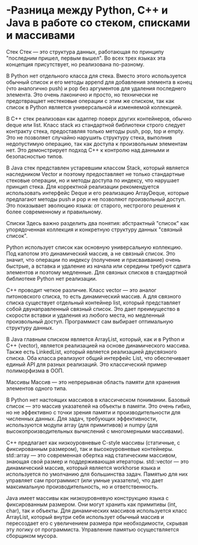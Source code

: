 # -Разница между Python, C++ и Java в работе со стеком, списками и массивами
Стек
Стек — это структура данных, работающая по принципу "последним пришел, первым вышел". Во всех трех языках эта концепция присутствует, но реализована по-разному.

В Python нет отдельного класса для стека. Вместо этого используется обычный список и его методы append для добавления элемента в конец (что аналогично push) и pop без аргументов для удаления последнего элемента. Это очень лаконично и просто, но технически не предотвращает нестековые операции с этим же списком, так как список в Python является универсальной и изменяемой коллекцией.

В C++ стек реализован как адаптер поверх других контейнеров, обычно deque или list. Класс stack из стандартной библиотеки строго следует контракту стека, предоставляя только методы push, pop, top и empty. Это не позволяет случайно нарушить структуру стека, выполнив недопустимую операцию, так как доступа к произвольным элементам нет. Это демонстрирует подход C++ к контролю над данными и безопасностью типов.

В Java стек представлен устаревшим классом Stack, который является наследником Vector и поэтому предоставляет не только стандартные стековые операции, но и методы доступа по индексу, что нарушает принцип стека. Для корректной реализации рекомендуется использовать интерфейс Deque и его реализацию ArrayDeque, которые предлагают методы push и pop и не позволяют произвольный доступ. Это показывает эволюцию языка: от старого, нестрогого решения к более современному и правильному.

Списки
Здесь важно разделить два понятия: абстрактный "список" как упорядоченная коллекция и конкретную структуру данных "связный список".

Python использует список как основную универсальную коллекцию. Под капотом это динамический массив, а не связный список. Это значит, что операции по индексу (получение и присваивание) очень быстрые, а вставка и удаление из начала или середины требуют сдвига элементов и поэтому медленные. Для связных списков в стандартной библиотеке Python нет реализации.

C++ проводит четкое различие. Класс vector — это аналог питоновского списка, то есть динамический массив. А для связного списка существует отдельный контейнер list, который представляет собой двунаправленный связный список. Это дает преимущество в скорости вставки и удаления из любого места, но медленный произвольный доступ. Программист сам выбирает оптимальную структуру данных.

В Java главным списком является ArrayList, который, как и в Python и C++ (vector), является реализацией на основе динамического массива. Также есть LinkedList, который является реализацией двусвязного списка. Оба класса реализуют общий интерфейс List, что обеспечивает единый API для разных реализаций. Это классический пример полиморфизма в ООП.

Массивы
Массив — это непрерывная область памяти для хранения элементов одного типа.

В Python нет настоящих массивов в классическом понимании. Базовый список — это массив указателей на объекты в памяти. Это очень гибко, но не эффективно с точки зрения памяти и производительности для численных данных. Для задач, требующих эффективности, используются модули array (для примитивов) и numpy (для высокопроизводительных вычислений с многомерными массивами).

C++ предлагает как низкоуровневые C-style массивы (статичные, с фиксированным размером), так и высокоуровневые контейнеры. std::array — это современная обертка над статическим массивом, знающая свой размер и поддерживающая итераторы. std::vector — это динамический массив, который является workhorse языка и используется по умолчанию для большинства задач. Памятью для них управляет сам программист (или умные указатели), что дает максимальную производительность, но и ответственность.

Java имеет массивы как низкоуровневую конструкцию языка с фиксированным размером. Они могут хранить как примитивы (int, char), так и объекты. Для динамических массивов используется класс ArrayList, который внутри себя использует обычный массив и пересоздает его с увеличением размера при необходимости, скрывая эту логику от программиста. Управление памятью осуществляется сборщиком мусора.
